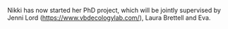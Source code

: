 Nikki has now started her PhD project, which will be jointly supervised by Jenni Lord (https://www.vbdecologylab.com/), Laura Brettell and Eva.
